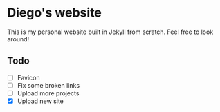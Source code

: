 # Diego's website
This is my personal website built in Jekyll from scratch. Feel free to look around!

## Todo
- [ ] Favicon
- [ ] Fix some broken links
- [ ] Upload more projects
- [x] Upload new site
